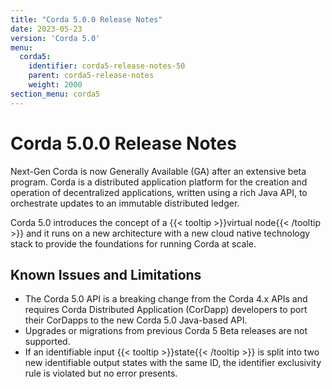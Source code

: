 ```yaml
---
title: "Corda 5.0.0 Release Notes"
date: 2023-05-23
version: 'Corda 5.0'
menu:
  corda5:
    identifier: corda5-release-notes-50
    parent: corda5-release-notes
    weight: 2000
section_menu: corda5
---
```

# Corda 5.0.0 Release Notes

Next-Gen Corda is now Generally Available (GA) after an extensive beta program. Corda is a distributed application platform for the creation and operation of decentralized applications, written using a rich Java API, to orchestrate updates to an immutable distributed ledger.

Corda 5.0 introduces the concept of a {{< tooltip >}}virtual node{{< /tooltip >}} and it runs on a new architecture with a new cloud native technology stack to provide the foundations for running Corda at scale.

## Known Issues and Limitations

* The Corda 5.0 API is a breaking change from the Corda 4.x APIs and requires Corda Distributed Application (CorDapp) developers to port their CorDapps to the new Corda 5.0 Java-based API.
* Upgrades or migrations from previous Corda 5 Beta releases are not supported.
* If an identifiable input {{< tooltip >}}state{{< /tooltip >}} is split into two new identifiable output states with the same ID, the identifier exclusivity rule is violated but no error presents.

